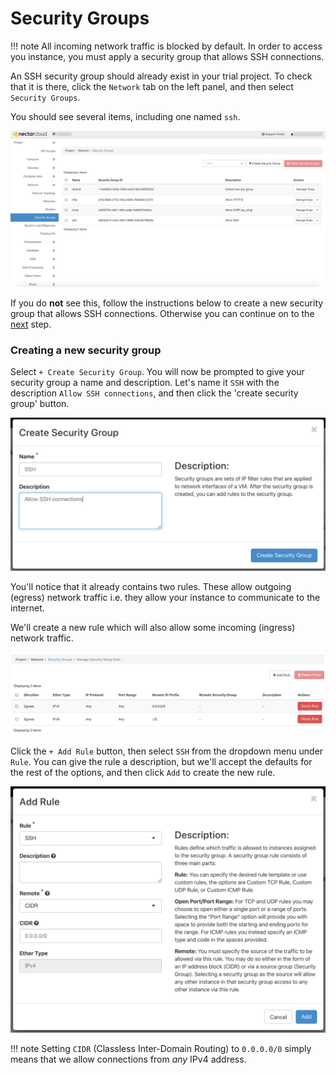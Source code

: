 # Security Groups

!!! note
    All incoming network traffic is blocked by default. In order to access you instance, you must apply a security group that allows SSH connections.

An SSH security group should already exist in your trial project. To check that it is there, click the `Network` tab on the left panel, and then select `Security Groups`.

You should see several items, including one named `ssh`.

![](images/security_groups.png)

If you do **not** see this, follow the instructions below to create a new security group that allows SSH connections.
Otherwise you can continue on to the [next](../ssh-key/#setting-an-ssh-key) step.

### Creating a new security group
Select `+ Create Security Group`. You will now be prompted to give your security group a name and description. Let's name it `SSH` with the description `Allow SSH connections`, and then click the 'create security group' button.

![](images/security_groups_new_group.png)

You'll notice that it already contains two rules. These allow outgoing (egress) network traffic i.e. they allow your instance to communicate to the internet.

We'll create a new rule which will also allow some incoming (ingress) network traffic.

![](images/security_groups_rules.png)

Click the `+ Add Rule` button, then select `SSH` from the dropdown menu under `Rule`. You can give the rule a description, but we'll accept the defaults for the rest of the options, and then click `Add` to create the new rule.

![](images/security_groups_new_rule.png)

!!! note
    Setting `CIDR` (Classless Inter-Domain Routing) to `0.0.0.0/0` simply means that we allow connections from *any* IPv4 address.

